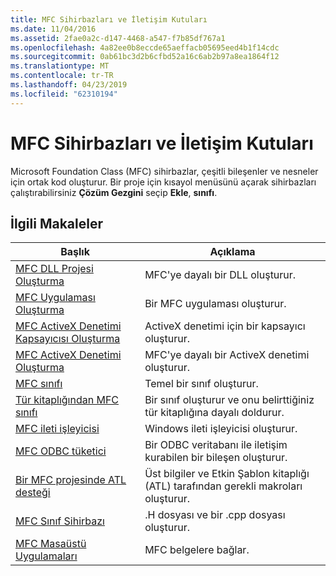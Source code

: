 ```yaml
---
title: MFC Sihirbazları ve İletişim Kutuları
ms.date: 11/04/2016
ms.assetid: 2fae0a2c-d147-4468-a547-f7b85df767a1
ms.openlocfilehash: 4a82ee0b8eccde65aeffacb05695eed4b1f14cdc
ms.sourcegitcommit: 0ab61bc3d2b6cfbd52a16c6ab2b97a8ea1864f12
ms.translationtype: MT
ms.contentlocale: tr-TR
ms.lasthandoff: 04/23/2019
ms.locfileid: "62310194"
---
```

# <a name="mfc-wizards-and-dialog-boxes"></a>MFC Sihirbazları ve İletişim Kutuları

Microsoft Foundation Class (MFC) sihirbazlar, çeşitli bileşenler ve nesneler için ortak kod oluşturur. Bir proje için kısayol menüsünü açarak sihirbazları çalıştırabilirsiniz **Çözüm Gezgini** seçip **Ekle**, **sınıfı**.

## <a name="related-articles"></a>İlgili Makaleler

|Başlık|Açıklama|
|-----------|-----------------|
|[MFC DLL Projesi Oluşturma](../../mfc/reference/creating-an-mfc-dll-project.md)|MFC'ye dayalı bir DLL oluşturur.|
|[MFC Uygulaması Oluşturma](../../mfc/reference/creating-an-mfc-application.md)|Bir MFC uygulaması oluşturur.|
|[MFC ActiveX Denetimi Kapsayıcısı Oluşturma](../../mfc/reference/creating-an-mfc-activex-control-container.md)|ActiveX denetimi için bir kapsayıcı oluşturur.|
|[MFC ActiveX Denetimi Oluşturma](../../mfc/reference/creating-an-mfc-activex-control.md)|MFC'ye dayalı bir ActiveX denetimi oluşturur.|
|[MFC sınıfı](../../mfc/reference/adding-an-mfc-class.md)|Temel bir sınıf oluşturur.|
|[Tür kitaplığından MFC sınıfı](../../mfc/reference/adding-an-mfc-class-from-a-type-library.md)|Bir sınıf oluşturur ve onu belirttiğiniz tür kitaplığına dayalı doldurur.|
|[MFC ileti işleyicisi](../../mfc/reference/adding-an-mfc-message-handler.md)|Windows ileti işleyicisi oluşturur.|
|[MFC ODBC tüketici](../../mfc/reference/adding-an-mfc-odbc-consumer.md)|Bir ODBC veritabanı ile iletişim kurabilen bir bileşen oluşturur.|
|[Bir MFC projesinde ATL desteği](../../mfc/reference/adding-atl-support-to-your-mfc-project.md)|Üst bilgiler ve Etkin Şablon kitaplığı (ATL) tarafından gerekli makroları oluşturur.|
|[MFC Sınıf Sihirbazı](../../mfc/reference/mfc-class-wizard.md)|.H dosyası ve bir .cpp dosyası oluşturur.|
|[MFC Masaüstü Uygulamaları](../../mfc/mfc-desktop-applications.md)|MFC belgelere bağlar.|
